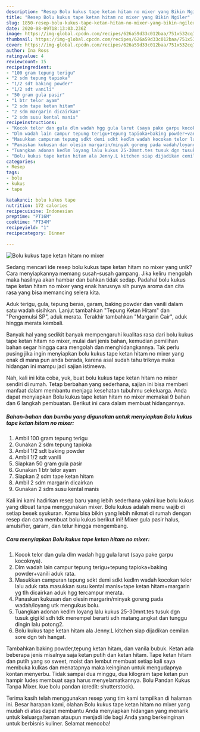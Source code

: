 ```yaml
---
description: "Resep Bolu kukus tape ketan hitam no mixer yang Bikin Ngiler"
title: "Resep Bolu kukus tape ketan hitam no mixer yang Bikin Ngiler"
slug: 1850-resep-bolu-kukus-tape-ketan-hitam-no-mixer-yang-bikin-ngiler
date: 2020-08-09T18:13:03.236Z
image: https://img-global.cpcdn.com/recipes/626a59d33c012baa/751x532cq70/bolu-kukus-tape-ketan-hitam-no-mixer-foto-resep-utama.jpg
thumbnail: https://img-global.cpcdn.com/recipes/626a59d33c012baa/751x532cq70/bolu-kukus-tape-ketan-hitam-no-mixer-foto-resep-utama.jpg
cover: https://img-global.cpcdn.com/recipes/626a59d33c012baa/751x532cq70/bolu-kukus-tape-ketan-hitam-no-mixer-foto-resep-utama.jpg
author: Ina Ross
ratingvalue: 4
reviewcount: 15
recipeingredient:
- "100 gram tepung terigu"
- "2 sdm tepung tapioka"
- "1/2 sdt baking powder"
- "1/2 sdt vanili"
- "50 gram gula pasir"
- "1 btr telor ayam"
- "2 sdm tape ketan hitam"
- "2 sdm margarin dicairkan"
- "2 sdm susu kental manis"
recipeinstructions:
- "Kocok telor dan gula dlm wadah hgg gula larut (saya pake garpu kocoknya)."
- "Dlm wadah lain campur tepung terigu+tepung tapioka+baking powder+vanili aduk rata."
- "Masukkan campuran tepung sdkt demi sdkt kedlm wadah kocokan telor lalu aduk rata.masukkan susu kental manis+tape ketan hitam+margarin yg tlh dicairkan aduk hgg tercampur merata."
- "Panaskan kukusan dan olesin margarin/minyak goreng pada wadah/loyang utk mengukus bolu."
- "Tuangkan adonan kedlm loyang lalu kukus 25-30mnt.tes tusuk dgn tusuk gigi kl sdh tdk menempel berarti sdh matang.angkat dan tunggu dingin lalu potong2."
- "Bolu kukus tape ketan hitam ala Jenny.L kitchen siap dijadikan cemilan sore dgn teh hangat."
categories:
- Resep
tags:
- bolu
- kukus
- tape

katakunci: bolu kukus tape 
nutrition: 172 calories
recipecuisine: Indonesian
preptime: "PT16M"
cooktime: "PT34M"
recipeyield: "1"
recipecategory: Dinner

---
```



![Bolu kukus tape ketan hitam no mixer](https://img-global.cpcdn.com/recipes/626a59d33c012baa/751x532cq70/bolu-kukus-tape-ketan-hitam-no-mixer-foto-resep-utama.jpg)

Sedang mencari ide resep bolu kukus tape ketan hitam no mixer yang unik? Cara menyiapkannya memang susah-susah gampang. Jika keliru mengolah maka hasilnya akan hambar dan bahkan tidak sedap. Padahal bolu kukus tape ketan hitam no mixer yang enak harusnya sih punya aroma dan cita rasa yang bisa memancing selera kita.

Aduk terigu, gula, tepung beras, garam, baking powder dan vanili dalam satu wadah sisihkan. Lanjut tambahkan &#34;Tepung Ketan Hitam&#34; dan &#34;Pengemulsi SP&#34;, aduk merata. Terakhir tambahkan &#34;Margarin Cair&#34;, aduk hingga merata kembali.

Banyak hal yang sedikit banyak mempengaruhi kualitas rasa dari bolu kukus tape ketan hitam no mixer, mulai dari jenis bahan, kemudian pemilihan bahan segar hingga cara mengolah dan menghidangkannya. Tak perlu pusing jika ingin menyiapkan bolu kukus tape ketan hitam no mixer yang enak di mana pun anda berada, karena asal sudah tahu triknya maka hidangan ini mampu jadi sajian istimewa.


Nah, kali ini kita coba, yuk, buat bolu kukus tape ketan hitam no mixer sendiri di rumah. Tetap berbahan yang sederhana, sajian ini bisa memberi manfaat dalam membantu menjaga kesehatan tubuhmu sekeluarga. Anda dapat menyiapkan Bolu kukus tape ketan hitam no mixer memakai 9 bahan dan 6 langkah pembuatan. Berikut ini cara dalam membuat hidangannya.

<!--inarticleads1-->

##### Bahan-bahan dan bumbu yang digunakan untuk menyiapkan Bolu kukus tape ketan hitam no mixer:

1. Ambil 100 gram tepung terigu
1. Gunakan 2 sdm tepung tapioka
1. Ambil 1/2 sdt baking powder
1. Ambil 1/2 sdt vanili
1. Siapkan 50 gram gula pasir
1. Gunakan 1 btr telor ayam
1. Siapkan 2 sdm tape ketan hitam
1. Ambil 2 sdm margarin dicairkan
1. Gunakan 2 sdm susu kental manis


Kali ini kami hadirkan resep baru yang lebih sederhana yakni kue bolu kukus yang dibuat tanpa menggunakan mixer. Bolu kukus adalah menu wajib di setiap besek syukuran. Kamu bisa bikin yang lebih nikmat di rumah dengan resep dan cara membuat bolu kukus berikut ini! Mixer gula pasir halus, amulsifier, garam, dan telur hingga mengembang. 

<!--inarticleads2-->

##### Cara menyiapkan Bolu kukus tape ketan hitam no mixer:

1. Kocok telor dan gula dlm wadah hgg gula larut (saya pake garpu kocoknya).
1. Dlm wadah lain campur tepung terigu+tepung tapioka+baking powder+vanili aduk rata.
1. Masukkan campuran tepung sdkt demi sdkt kedlm wadah kocokan telor lalu aduk rata.masukkan susu kental manis+tape ketan hitam+margarin yg tlh dicairkan aduk hgg tercampur merata.
1. Panaskan kukusan dan olesin margarin/minyak goreng pada wadah/loyang utk mengukus bolu.
1. Tuangkan adonan kedlm loyang lalu kukus 25-30mnt.tes tusuk dgn tusuk gigi kl sdh tdk menempel berarti sdh matang.angkat dan tunggu dingin lalu potong2.
1. Bolu kukus tape ketan hitam ala Jenny.L kitchen siap dijadikan cemilan sore dgn teh hangat.


Tambahkan baking powder,tepung ketan hitam, dan vanila bubuk. Ketan ada beberapa jenis misalnya saja ketan putih dan ketan hitam. Tape ketan hitam dan putih yang so sweet, moist dan lembut membuat setiap kali saya membuka kulkas dan menatapnya maka keinginan untuk mengudapnya kontan menyerbu. Tidak sampai dua minggu, dua kilogram tape ketan pun hampir ludes membuat saya harus menyelamatkannya. Bolu Pandan Kukus Tanpa Mixer. kue bolu pandan (credit: shutterstock). 

Terima kasih telah menggunakan resep yang tim kami tampilkan di halaman ini. Besar harapan kami, olahan Bolu kukus tape ketan hitam no mixer yang mudah di atas dapat membantu Anda menyiapkan hidangan yang menarik untuk keluarga/teman ataupun menjadi ide bagi Anda yang berkeinginan untuk berbisnis kuliner. Selamat mencoba!
